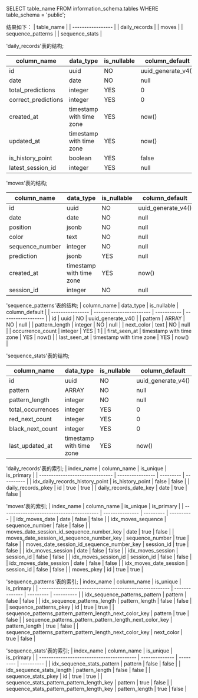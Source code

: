 SELECT table_name 
FROM information_schema.tables 
WHERE table_schema = 'public';

结果如下：
| table_name        |
| ----------------- |
| daily_records     |
| moves             |
| sequence_patterns |
| sequence_stats    |

'daily_records'表的结构;

| column_name         | data_type                | is_nullable | column_default     |
| ------------------- | ------------------------ | ----------- | ------------------ |
| id                  | uuid                     | NO          | uuid_generate_v4() |
| date                | date                     | NO          | null               |
| total_predictions   | integer                  | YES         | 0                  |
| correct_predictions | integer                  | YES         | 0                  |
| created_at          | timestamp with time zone | YES         | now()              |
| updated_at          | timestamp with time zone | YES         | now()              |
| is_history_point    | boolean                  | YES         | false              |
| latest_session_id   | integer                  | YES         | null               |

'moves'表的结构;

| column_name     | data_type                | is_nullable | column_default     |
| --------------- | ------------------------ | ----------- | ------------------ |
| id              | uuid                     | NO          | uuid_generate_v4() |
| date            | date                     | NO          | null               |
| position        | jsonb                    | NO          | null               |
| color           | text                     | NO          | null               |
| sequence_number | integer                  | NO          | null               |
| prediction      | jsonb                    | YES         | null               |
| created_at      | timestamp with time zone | YES         | now()              |
| session_id      | integer                  | NO          | null               |

'sequence_patterns'表的结构;
| column_name      | data_type                | is_nullable | column_default     |
| ---------------- | ------------------------ | ----------- | ------------------ |
| id               | uuid                     | NO          | uuid_generate_v4() |
| pattern          | ARRAY                    | NO          | null               |
| pattern_length   | integer                  | NO          | null               |
| next_color       | text                     | NO          | null               |
| occurrence_count | integer                  | YES         | 1                  |
| first_seen_at    | timestamp with time zone | YES         | now()              |
| last_seen_at     | timestamp with time zone | YES         | now()              |

'sequence_stats'表的结构;

| column_name       | data_type                | is_nullable | column_default     |
| ----------------- | ------------------------ | ----------- | ------------------ |
| id                | uuid                     | NO          | uuid_generate_v4() |
| pattern           | ARRAY                    | NO          | null               |
| pattern_length    | integer                  | NO          | null               |
| total_occurrences | integer                  | YES         | 0                  |
| red_next_count    | integer                  | YES         | 0                  |
| black_next_count  | integer                  | YES         | 0                  |
| last_updated_at   | timestamp with time zone | YES         | now()              |


'daily_records'表的索引;
| index_name                      | column_name      | is_unique | is_primary |
| ------------------------------- | ---------------- | --------- | ---------- |
| idx_daily_records_history_point | is_history_point | false     | false      |
| daily_records_pkey              | id               | true      | true       |
| daily_records_date_key          | date             | true      | false      |

'moves'表的索引;
| index_name                                | column_name     | is_unique | is_primary |
| ----------------------------------------- | --------------- | --------- | ---------- |
| idx_moves_date                            | date            | false     | false      |
| idx_moves_sequence                        | sequence_number | false     | false      |
| moves_date_session_id_sequence_number_key | date            | true      | false      |
| moves_date_session_id_sequence_number_key | sequence_number | true      | false      |
| moves_date_session_id_sequence_number_key | session_id      | true      | false      |
| idx_moves_session                         | date            | false     | false      |
| idx_moves_session                         | session_id      | false     | false      |
| idx_moves_session_id                      | session_id      | false     | false      |
| idx_moves_date_session                    | date            | false     | false      |
| idx_moves_date_session                    | session_id      | false     | false      |
| moves_pkey                                | id              | true      | true       |

'sequence_patterns'表的索引;
| index_name                                              | column_name    | is_unique | is_primary |
| ------------------------------------------------------- | -------------- | --------- | ---------- |
| idx_sequence_patterns_pattern                           | pattern        | false     | false      |
| idx_sequence_patterns_length                            | pattern_length | false     | false      |
| sequence_patterns_pkey                                  | id             | true      | true       |
| sequence_patterns_pattern_pattern_length_next_color_key | pattern        | true      | false      |
| sequence_patterns_pattern_pattern_length_next_color_key | pattern_length | true      | false      |
| sequence_patterns_pattern_pattern_length_next_color_key | next_color     | true      | false      |

'sequence_stats'表的索引;
| index_name                                | column_name    | is_unique | is_primary |
| ----------------------------------------- | -------------- | --------- | ---------- |
| idx_sequence_stats_pattern                | pattern        | false     | false      |
| idx_sequence_stats_length                 | pattern_length | false     | false      |
| sequence_stats_pkey                       | id             | true      | true       |
| sequence_stats_pattern_pattern_length_key | pattern        | true      | false      |
| sequence_stats_pattern_pattern_length_key | pattern_length | true      | false      |